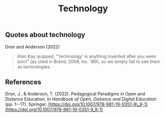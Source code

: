 ﻿---
title: Technology
---

## Quotes about technology

Dron and Anderson (2022)
> Alan Kay quipped, "'technology' is anything invented after you were born" (as cited in Brand, 2008, loc. 189), so we simply fail to see them as technologies.

## References

Dron, J., & Anderson, T. (2022). Pedagogical Paradigms in Open and Distance Education. In *Handbook of Open, Distance and Digital Education* (pp. 1--17). Springer. [https://doi.org/10.1007/978-981-19-0351-9\_9-1](https://doi.org/10.1007/978-981-19-0351-9_9-1)